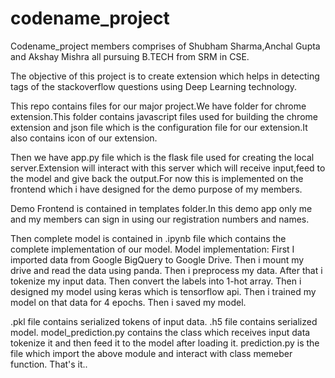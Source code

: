 # codename_project
Codename_project members comprises of Shubham Sharma,Anchal Gupta and Akshay Mishra all pursuing B.TECH from SRM in CSE.

The objective of this project is to create extension which helps in detecting tags of the stackoverflow questions using Deep Learning technology.

This repo contains files for our  major project.We have folder for chrome extension.This folder contains javascript files used 
for building the chrome extension and json file which is the configuration file for our extension.It also contains icon of our extension.

Then we have app.py file which is the flask file used for creating the local server.Extension will interact with this server which will receive input,feed to the model and give back the output.For now this is implemented on the frontend which i have designed for the demo purpose of my members.

Demo Frontend is contained in templates folder.In this demo app only me and my members can sign in using our registration numbers and names.

Then complete model is contained in .ipynb file which contains the complete implementation of our model.
Model implementation:
    First I imported data from Google BigQuery to Google Drive.
    Then i mount my drive and read the data using panda.
    Then i preprocess my data.
    After that i tokenize my input data.
    Then convert the labels into 1-hot array.
    Then i designed my model using keras which is tensorflow api.
    Then i trained my model on that data for 4 epochs.
    Then i saved my model.

.pkl file contains serialized tokens of input data.
.h5 file contains serialized model.
model_prediction.py contains the class which receives input data tokenize it and then feed it to the model after loading it.
prediction.py is the file which import the above module and interact with class memeber function.
That's it..


    
